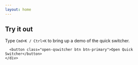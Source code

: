 ```yaml
---
layout: home
---
```


<div class="jumbotron">
  <h2>Try it out</h2>
  <div class="row">
    <div class="col-md-12">
      <!-- <h3>Modal</h3> -->
      <p class="">
        Type <code class="qs-hotkey">Cmd+K / Ctrl+K</code> to bring up a demo of the quick switcher.
      </p>

      <button class="open-qswitcher btn btn-primary">Open Quick Switcher</button>
    </div>
  </div>
</div>
